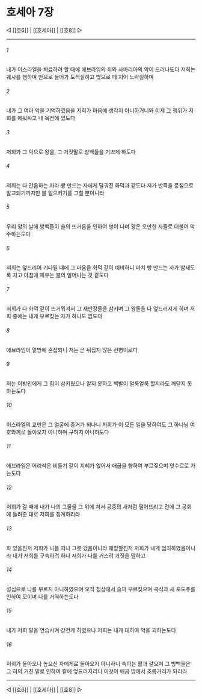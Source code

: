 ﻿# 호세아 7장

◁ [[호6]] | [[호세아]] | [[호8]] ▷
***

###### 1
내가 이스라엘을 치료하려 할 때에 에브라임의 죄와 사마리아의 악이 드러나도다 저희는 궤사를 행하며 안으로 들어가 도적질하고 밖으로 떼 지어 노략질하며

###### 2
내가 그 여러 악을 기억하였음을 저희가 마음에 생각지 아니하거니와 이제 그 행위가 저희를 에워싸고 내 목전에 있도다

###### 3
저희가 그 악으로 왕을, 그 거짓말로 방백들을 기쁘게 하도다

###### 4
저희는 다 간음하는 자라 빵 만드는 자에게 달궈진 화덕과 같도다 저가 반죽을 뭉침으로 발교되기까지만 불 일으키기를 그칠 뿐이니라

###### 5
우리 왕의 날에 방백들이 술의 뜨거움을 인하여 병이 나며 왕은 오만한 자들로 더불어 악수하는도다

###### 6
저희는 엎드리어 기다릴 때에 그 마음을 화덕 같이 예비하니 마치 빵 만드는 자가 밤새도록 자고 아침에 피우는 불의 일어나는 것 같도다

###### 7
저희가 다 화덕 같이 뜨거워져서 그 재판장들을 삼키며 그 왕들을 다 엎드러지게 하며 저희 중에는 내게 부르짖는 자가 하나도 없도다

###### 8
에브라임이 열방에 혼잡되니 저는 곧 뒤집지 않은 전병이로다

###### 9
저는 이방인에게 그 힘이 삼키웠으나 알지 못하고 백발이 얼룩얼룩 할지라도 깨닫지 못하는도다

###### 10
이스라엘의 교만은 그 얼굴에 증거가 되나니 저희가 이 모든 일을 당하여도 그 하나님 여호와께로 돌아오지 아니하며 구하지 아니하도다

###### 11
에브라임은 어리석은 비둘기 같이 지혜가 없어서 애굽을 향하여 부르짖으며 앗수르로 가는도다

###### 12
저희가 갈 때에 내가 나의 그물을 그 위에 쳐서 공중의 새처럼 떨어뜨리고 전에 그 공회에 들려준 대로 저희를 징계하리라

###### 13
화 있을진저 저희가 나를 떠나 그릇 갔음이니라 패망할진저 저희가 내게 범죄하였음이니라 내가 저희를 구속하려 하나 저희가 나를 거스려 거짓을 말하고

###### 14
성심으로 나를 부르지 아니하였으며 오직 침상에서 슬피 부르짖으며 곡식과 새 포도주를 인하여 모이며 나를 거역하는도다

###### 15
내가 저희 팔을 연습시켜 강건케 하였으나 저희는 내게 대하여 악을 꾀하는도다

###### 16
저희가 돌아오나 높으신 자에게로 돌아오지 아니하니 속이는 활과 같으며 그 방백들은 그 혀의 거친 말로 인하여 칼에 엎드러지리니 이것이 애굽 땅에서 조롱거리가 되리라

***
◁ [[호6]] | [[호세아]] | [[호8]] ▷